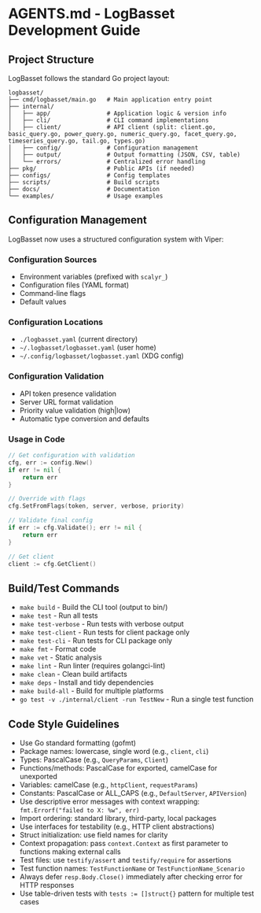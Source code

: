 # AGENTS.md - LogBasset Development Guide

## Project Structure
LogBasset follows the standard Go project layout:
```
logbasset/
├── cmd/logbasset/main.go   # Main application entry point
├── internal/
│   ├── app/                # Application logic & version info
│   ├── cli/                # CLI command implementations  
│   ├── client/             # API client (split: client.go, basic_query.go, power_query.go, numeric_query.go, facet_query.go, timeseries_query.go, tail.go, types.go)
│   ├── config/             # Configuration management
│   ├── output/             # Output formatting (JSON, CSV, table)
│   └── errors/             # Centralized error handling
├── pkg/                    # Public APIs (if needed)
├── configs/                # Config templates
├── scripts/                # Build scripts
├── docs/                   # Documentation
└── examples/               # Usage examples
```

## Configuration Management

LogBasset now uses a structured configuration system with Viper:

### Configuration Sources
- Environment variables (prefixed with `scalyr_`)
- Configuration files (YAML format)
- Command-line flags
- Default values

### Configuration Locations
- `./logbasset.yaml` (current directory)
- `~/.logbasset/logbasset.yaml` (user home)  
- `~/.config/logbasset/logbasset.yaml` (XDG config)

### Configuration Validation
- API token presence validation
- Server URL format validation
- Priority value validation (high|low)
- Automatic type conversion and defaults

### Usage in Code
```go
// Get configuration with validation
cfg, err := config.New()
if err != nil {
    return err
}

// Override with flags
cfg.SetFromFlags(token, server, verbose, priority)

// Validate final config
if err := cfg.Validate(); err != nil {
    return err
}

// Get client
client := cfg.GetClient()
```

## Build/Test Commands
- `make build` - Build the CLI tool (output to bin/)
- `make test` - Run all tests
- `make test-verbose` - Run tests with verbose output
- `make test-client` - Run tests for client package only
- `make test-cli` - Run tests for CLI package only
- `make fmt` - Format code
- `make vet` - Static analysis
- `make lint` - Run linter (requires golangci-lint)
- `make clean` - Clean build artifacts
- `make deps` - Install and tidy dependencies
- `make build-all` - Build for multiple platforms
- `go test -v ./internal/client -run TestNew` - Run a single test function

## Code Style Guidelines
- Use Go standard formatting (gofmt)
- Package names: lowercase, single word (e.g., `client`, `cli`)
- Types: PascalCase (e.g., `QueryParams`, `Client`)
- Functions/methods: PascalCase for exported, camelCase for unexported
- Variables: camelCase (e.g., `httpClient`, `requestParams`)
- Constants: PascalCase or ALL_CAPS (e.g., `DefaultServer`, `APIVersion`)
- Use descriptive error messages with context wrapping: `fmt.Errorf("failed to X: %w", err)`
- Import ordering: standard library, third-party, local packages
- Use interfaces for testability (e.g., HTTP client abstractions)
- Struct initialization: use field names for clarity
- Context propagation: pass `context.Context` as first parameter to functions making external calls
- Test files: use `testify/assert` and `testify/require` for assertions
- Test function names: `TestFunctionName` or `TestFunctionName_Scenario`
- Always defer `resp.Body.Close()` immediately after checking error for HTTP responses
- Use table-driven tests with `tests := []struct{}` pattern for multiple test cases